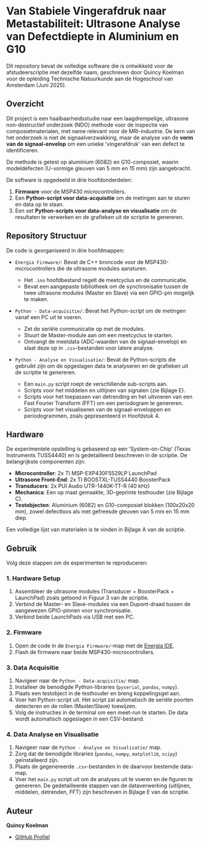 # Van Stabiele Vingerafdruk naar Metastabiliteit: Ultrasone Analyse van Defectdiepte in Aluminium en G10

Dit repository bevat de volledige software die is ontwikkeld voor de afstudeerscriptie met dezelfde naam, geschreven door Quincy Koelman voor de opleiding Technische Natuurkunde aan de Hogeschool van Amsterdam (Juni 2025).

## Overzicht

Dit project is een haalbaarheidsstudie naar een laagdrempelige, ultrasone non-destructief onderzoek (NDO) methode voor de inspectie van composietmaterialen, met name relevant voor de MRI-industrie. De kern van het onderzoek is niet de signaalverzwakking, maar de analyse van de **vorm van de signaal-envelop** om een unieke 'vingerafdruk' van een defect te identificeren.

De methode is getest op aluminium (6082) en G10-composiet, waarin modeldefecten (U-vormige gleuven van 5 mm en 15 mm) zijn aangebracht.

De software is opgedeeld in drie hoofdonderdelen:
1.  **Firmware** voor de MSP430 microcontrollers.
2.  Een **Python-script voor data-acquisitie** om de metingen aan te sturen en data op te slaan.
3.  Een set **Python-scripts voor data-analyse en visualisatie** om de resultaten te verwerken en de grafieken uit de scriptie te genereren.

## Repository Structuur

De code is georganiseerd in drie hoofdmappen:

-   `Energia Firmware/`: Bevat de C++ broncode voor de MSP430-microcontrollers die de ultrasone modules aansturen.
    -   Het `.ino` hoofdbestand regelt de meetcyclus en de communicatie.
    -   Bevat een aangepaste bibliotheek om de synchronisatie tussen de twee ultrasone modules (Master en Slave) via een GPIO-pin mogelijk te maken.

-   `Python - Data-acquisitie/`: Bevat het Python-script om de metingen vanaf een PC uit te voeren.
    -   Zet de seriële communicatie op met de modules.
    -   Stuurt de Master-module aan om een meetcyclus te starten.
    -   Ontvangt de meetdata (ADC-waarden van de signaal-envelop) en slaat deze op in `.csv`-bestanden voor latere analyse.

-   `Python - Analyse en Visualisatie/`: Bevat de Python-scripts die gebruikt zijn om de opgeslagen data te analyseren en de grafieken uit de scriptie te genereren.
    -   Een `main.py` script roept de verschillende sub-scripts aan.
    -   Scripts voor het middelen en uitlijnen van signalen (zie Bijlage E).
    -   Scripts voor het toepassen van detrending en het uitvoeren van een Fast Fourier Transform (FFT) om een periodogram te genereren.
    -   Scripts voor het visualiseren van de signaal-enveloppen en periodogrammen, zoals gepresenteerd in Hoofdstuk 4.

## Hardware

De experimentele opstelling is gebaseerd op een 'System-on-Chip' (Texas Instruments TUSS4440) en is gedetailleerd beschreven in de scriptie. De belangrijkste componenten zijn:
-   **Microcontroller**: 2x TI MSP-EXP430F5529LP LaunchPad
-   **Ultrasone Front-End**: 2x TI BOOSTXL-TUSS4440 BoosterPack
-   **Transducers**: 2x PUI Audio UTR-1440K-TT-R (40 kHz)
-   **Mechanica**: Een op maat gemaakte, 3D-geprinte testhouder (zie Bijlage C).
-   **Testobjecten**: Aluminium (6082) en G10-composiet blokken (100x20x20 mm), zowel defectloos als met gefreesde gleuven van 5 mm en 15 mm diep.

Een volledige lijst van materialen is te vinden in Bijlage A van de scriptie.

## Gebruik

Volg deze stappen om de experimenten te reproduceren:

### 1. Hardware Setup
1.  Assembleer de ultrasone modules (Transducer + BoosterPack + LaunchPad) zoals getoond in Figuur 3 van de scriptie.
2.  Verbind de Master- en Slave-modules via een Dupont-draad tussen de aangewezen GPIO-pinnen voor synchronisatie.
3.  Verbind beide LaunchPads via USB met een PC.

### 2. Firmware
1.  Open de code in de `Energia Firmware/`-map met de [Energia IDE](http://energia.nu/).
2.  Flash de firmware naar beide MSP430-microcontrollers.

### 3. Data Acquisitie
1.  Navigeer naar de `Python - Data-acquisitie/` map.
2.  Installeer de benodigde Python-libraries (`pyserial`, `pandas`, `numpy`).
3.  Plaats een testobject in de testhouder en breng koppelingsgel aan.
4.  Voer het Python-script uit. Het script zal automatisch de seriële poorten detecteren en de rollen (Master/Slave) toewijzen.
5.  Volg de instructies in de terminal om een meet-run te starten. De data wordt automatisch opgeslagen in een CSV-bestand.

### 4. Data Analyse en Visualisatie
1.  Navigeer naar de `Python - Analyse en Visualisatie/` map.
2.  Zorg dat de benodigde libraries (`pandas`, `numpy`, `matplotlib`, `scipy`) geïnstalleerd zijn.
3.  Plaats de gegenereerde `.csv`-bestanden in de daarvoor bestemde data-map.
4.  Voer het `main.py` script uit om de analyses uit te voeren en de figuren te genereren. De gedetailleerde stappen van de dataverwerking (uitlijnen, middelen, detrenden, FFT) zijn beschreven in Bijlage E van de scriptie.

## Auteur
**Quincy Koelman**
-   [GitHub Profiel](https://github.com/Qrax)
